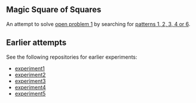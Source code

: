 ## Magic Square of Squares

An attempt to solve [open problem 1](http://www.multimagie.com/English/Problems.htm#SquaresOfSquares)
by searching for [patterns 1, 2, 3, 4 or 6](http://www.multimagie.com/Search.pdf#page=2).

## Earlier attempts

See the following repositories for earlier experiments:

- [experiment1](https://github.com/tuzz/magic_square_of_squares_experiment1)
- [experiment2](https://github.com/tuzz/magic_square_of_squares_experiment2)
- [experiment3](https://github.com/tuzz/magic_square_of_squares_experiment3)
- [experiment4](https://github.com/tuzz/magic_square_of_squares_experiment4)
- [experiment5](https://github.com/tuzz/magic_square_of_squares_experiment5)
